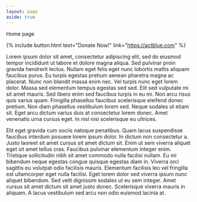 ```yaml
---
layout: page
aside: true
---
```

Home page

{% include button.html text="Donate Now!" link="https://actblue.com" %}

Lorem ipsum dolor sit amet, consectetur adipiscing elit, sed do eiusmod tempor incididunt ut labore et dolore magna aliqua. Sed pulvinar proin gravida hendrerit lectus. Nullam eget felis eget nunc lobortis mattis aliquam faucibus purus. Eu turpis egestas pretium aenean pharetra magna ac placerat. Nunc non blandit massa enim nec. Vel turpis nunc eget lorem dolor. Massa sed elementum tempus egestas sed sed. Elit sed vulputate mi sit amet mauris. Sed libero enim sed faucibus turpis in eu mi. Non arcu risus quis varius quam. Fringilla phasellus faucibus scelerisque eleifend donec pretium. Non diam phasellus vestibulum lorem sed. Neque sodales ut etiam sit. Eget arcu dictum varius duis at consectetur lorem donec. Amet venenatis urna cursus eget. In nisl nisi scelerisque eu ultrices.

Elit eget gravida cum sociis natoque penatibus. Quam lacus suspendisse faucibus interdum posuere lorem ipsum dolor. In dictum non consectetur a. Justo laoreet sit amet cursus sit amet dictum sit. Enim ut sem viverra aliquet eget sit amet tellus cras. Faucibus pulvinar elementum integer enim. Tristique sollicitudin nibh sit amet commodo nulla facilisi nullam. Eu mi bibendum neque egestas congue quisque egestas diam in. Viverra orci sagittis eu volutpat odio facilisis mauris. Elementum facilisis leo vel fringilla est ullamcorper eget nulla facilisi. Eget lorem dolor sed viverra ipsum nunc aliquet bibendum. Sed velit dignissim sodales ut eu sem integer. Amet cursus sit amet dictum sit amet justo donec. Scelerisque viverra mauris in aliquam. A lacus vestibulum sed arcu non odio euismod lacinia at.